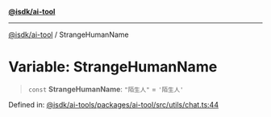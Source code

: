 [**@isdk/ai-tool**](../README.md)

***

[@isdk/ai-tool](../globals.md) / StrangeHumanName

# Variable: StrangeHumanName

> `const` **StrangeHumanName**: `"陌生人"` = `'陌生人'`

Defined in: [@isdk/ai-tools/packages/ai-tool/src/utils/chat.ts:44](https://github.com/isdk/ai-tool.js/blob/209a87173b5eabb2f81db6ea9a6784f34c24e271/src/utils/chat.ts#L44)
